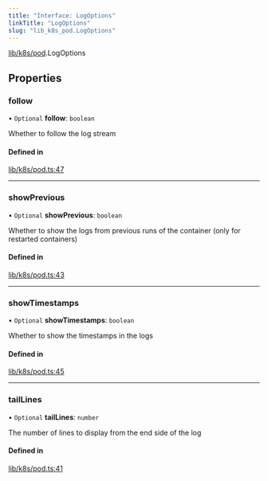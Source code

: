 ```yaml
---
title: "Interface: LogOptions"
linkTitle: "LogOptions"
slug: "lib_k8s_pod.LogOptions"
---
```


[lib/k8s/pod](../modules/lib_k8s_pod.md).LogOptions

## Properties

### follow

• `Optional` **follow**: `boolean`

Whether to follow the log stream

#### Defined in

[lib/k8s/pod.ts:47](https://github.com/kinvolk/headlamp/blob/16fcc2a7/frontend/src/lib/k8s/pod.ts#L47)

___

### showPrevious

• `Optional` **showPrevious**: `boolean`

Whether to show the logs from previous runs of the container (only for restarted containers)

#### Defined in

[lib/k8s/pod.ts:43](https://github.com/kinvolk/headlamp/blob/16fcc2a7/frontend/src/lib/k8s/pod.ts#L43)

___

### showTimestamps

• `Optional` **showTimestamps**: `boolean`

Whether to show the timestamps in the logs

#### Defined in

[lib/k8s/pod.ts:45](https://github.com/kinvolk/headlamp/blob/16fcc2a7/frontend/src/lib/k8s/pod.ts#L45)

___

### tailLines

• `Optional` **tailLines**: `number`

The number of lines to display from the end side of the log

#### Defined in

[lib/k8s/pod.ts:41](https://github.com/kinvolk/headlamp/blob/16fcc2a7/frontend/src/lib/k8s/pod.ts#L41)
